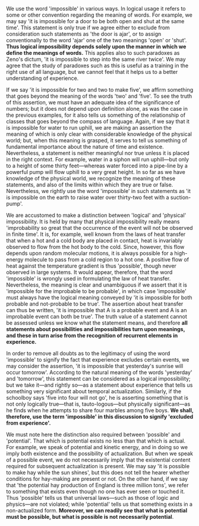 We use the word 'impossible' in various ways. In logical usage it refers to some or other convention regarding the meaning of words. For example, we may say 'it is impossible for a door to be both open and shut at the same time'. This statement is only true if we agree either to exclude from consideration such statements as 'the door is ajar', or to assign conventionally to the word 'ajar' one of the two meanings 'open' or 'shut'. **Thus logical impossibility depends solely upon the manner in which we define the meanings of words.** This applies also to such paradoxes as Zeno's dictum, 'it is impossible to step into the same river twice'. We may agree that the study of paradoxes such as this is useful as a training in the right use of all language, but we cannot feel that it helps us to a better understanding of experience. 

If we say 'it is impossible for two and two to make five', we affirm something that goes beyond the meaning of the words 'two' and 'five'. To see the truth of this assertion, we must have an adequate idea of the significance of numbers; but it does not depend upon definition alone, as was the case in the previous examples, for it also tells us something of the relationship of classes that goes beyond the compass of language. Again, if we say that it is impossible for water to run uphill, we are making an assertion the meaning of which is only clear with considerable knowledge of the physical world; but, when this meaning is grasped, it serves to tell us something of fundamental importance about the nature of time and existence. Nevertheless, a statement is neither meaningful nor true unless it is placed in the right context. For example, water in a siphon will run uphill—but only to a height of some thirty feet—whereas water forced into a pipe-line by a powerful pump will flow uphill to a very great height. In so far as we have knowledge of the physical world, we recognize the meaning of these statements, and also of the limits within which they are true or false. Nevertheless, we rightly use the word 'impossible' in such statements as 'it is impossible on the earth to raise water over thirty-two feet with a suction-pump'. 

We are accustomed to make a distinction between 'logical' and 'physical' impossibility. It is held by many that physical impossibility really means 'improbability so great that the occurrence of the event will not be observed in finite time'. It is, for example, well known from the laws of heat transfer that when a hot and a cold body are placed in contact, heat is invariably observed to flow from the hot body to the cold. Since, however, this flow depends upon random molecular motions, it is always possible for a high-energy molecule to pass from a cold region to a hot one. A positive flow of heat against the temperature gradient is thus 'possible', though never observed in large systems. It would appear, therefore, that the word 'impossible' is wrongly used in formulating the law of heat transfer. Nevertheless, the meaning is clear and unambiguous if we assert that it is 'impossible for the improbable to be probable', in which case 'impossible' must always have the logical meaning conveyed by 'it is impossible for both probable and not-probable to be true'. The assertion about heat transfer can thus be written, 'it is impossible that A is a probable event and A is an improbable event can both be true'. The truth value of a statement cannot be assessed unless we know what the statement means, and therefore **all statements about possibilities and impossibilities turn upon meanings, and these in turn arise from the recognition of recurrent elements in experience.**

In order to remove all doubts as to the legitimacy of using the word 'impossible' to signify the fact that experience excludes certain events, we may consider the assertion, 'it is impossible that yesterday's sunrise will occur tomorrow'. According to the natural meaning of the words 'yesterday' and 'tomorrow', this statement can be considered as a logical impossibility; but we take it—and rightly so—as a statement about experience that tells us something very significant about temporal actualization. Similarly, if the schoolboy says 'five into four will not go', he is asserting something that is not only logically true—that is, tauto-logous—but physically significant—as he finds when he attempts to share four marbles among five boys. **We shall, therefore, use the term 'impossible' in this discussion to signify 'excluded from experience'.** 

We must note here the distinction also required between 'possible' and 'potential'. That which is potential exists no less than that which is actual. For example, we speak of potential and kinetic energy, and in doing so we imply both existence and the possibility of actualization. But when we speak of a possible event, we do not necessarily imply that the existential content required for subsequent actualization is present. We may say 'it is possible to make hay while the sun shines', but this does not tell the hearer whether conditions for hay-making are present or not. On the other hand, if we say that 'the potential hay production of England is three million tons', we refer to something that exists even though no one has ever seen or touched it. Thus 'possible' tells us that universal laws—such as those of logic and physics—are not violated; while 'potential' tells us that something exists in a non-actualized form. **Moreover, we can readily see that what is potential must be possible, but what is possible is not necessarily potential**.